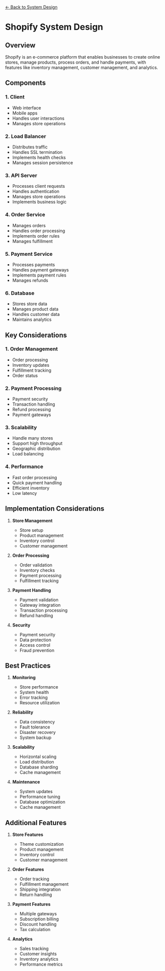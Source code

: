 [← Back to System Design](../system-design.md)

# Shopify System Design

## Overview
Shopify is an e-commerce platform that enables businesses to create online stores, manage products, process orders, and handle payments, with features like inventory management, customer management, and analytics.

## Components

### 1. Client
- Web interface
- Mobile apps
- Handles user interactions
- Manages store operations

### 2. Load Balancer
- Distributes traffic
- Handles SSL termination
- Implements health checks
- Manages session persistence

### 3. API Server
- Processes client requests
- Handles authentication
- Manages store operations
- Implements business logic

### 4. Order Service
- Manages orders
- Handles order processing
- Implements order rules
- Manages fulfillment

### 5. Payment Service
- Processes payments
- Handles payment gateways
- Implements payment rules
- Manages refunds

### 6. Database
- Stores store data
- Manages product data
- Handles customer data
- Maintains analytics

## Key Considerations

### 1. Order Management
- Order processing
- Inventory updates
- Fulfillment tracking
- Order status

### 2. Payment Processing
- Payment security
- Transaction handling
- Refund processing
- Payment gateways

### 3. Scalability
- Handle many stores
- Support high throughput
- Geographic distribution
- Load balancing

### 4. Performance
- Fast order processing
- Quick payment handling
- Efficient inventory
- Low latency

## Implementation Considerations

1. **Store Management**
   - Store setup
   - Product management
   - Inventory control
   - Customer management

2. **Order Processing**
   - Order validation
   - Inventory checks
   - Payment processing
   - Fulfillment tracking

3. **Payment Handling**
   - Payment validation
   - Gateway integration
   - Transaction processing
   - Refund handling

4. **Security**
   - Payment security
   - Data protection
   - Access control
   - Fraud prevention

## Best Practices

1. **Monitoring**
   - Store performance
   - System health
   - Error tracking
   - Resource utilization

2. **Reliability**
   - Data consistency
   - Fault tolerance
   - Disaster recovery
   - System backup

3. **Scalability**
   - Horizontal scaling
   - Load distribution
   - Database sharding
   - Cache management

4. **Maintenance**
   - System updates
   - Performance tuning
   - Database optimization
   - Cache management

## Additional Features

1. **Store Features**
   - Theme customization
   - Product management
   - Inventory control
   - Customer management

2. **Order Features**
   - Order tracking
   - Fulfillment management
   - Shipping integration
   - Return handling

3. **Payment Features**
   - Multiple gateways
   - Subscription billing
   - Discount handling
   - Tax calculation

4. **Analytics**
   - Sales tracking
   - Customer insights
   - Inventory analytics
   - Performance metrics
